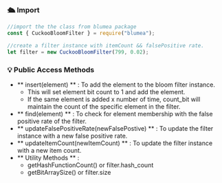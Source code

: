 ### 🛳 Import

```js
//import the the class from blumea package
const { CuckooBloomFilter } = require("blumea");

//create a filter instance with itemCount && falsePositive rate.
let filter = new CuckooBloomFilter(799, 0.02);
```

### 💡 Public Access Methods

- ** insert(element) ** : To add the element to the bloom filter instance.
  - This will set element bit count to 1 and add the element.
  - If the same element is added x number of time, count_bit will maintain the count of the specific element in the filter.
- ** find(element) ** : To check for element membership with the false positive rate of the filter.
- ** updateFalsePositiveRate(newFalsePostive) ** : To update the filter instance with a new false positive rate.
- ** updateItemCount(newItemCount) ** : To update the filter instance with a new item count.
- ** Utility Methods ** :
  - getHashFunctionCount() or filter.hash_count
  - getBitArraySize() or filter.size
